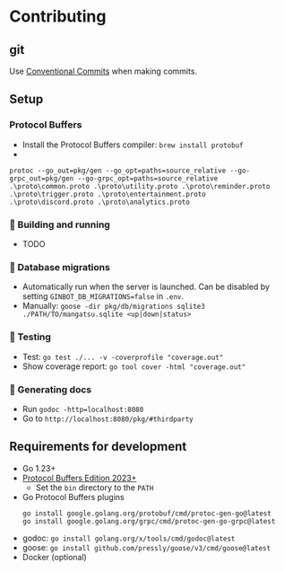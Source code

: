 # Contributing

## git

Use [Conventional Commits](https://www.conventionalcommits.org/en/v1.0.0/) when making commits.

## Setup

### Protocol Buffers

- Install the Protocol Buffers compiler: `brew install protobuf`
-
`protoc --go_out=pkg/gen --go_opt=paths=source_relative --go-grpc_out=pkg/gen --go-grpc_opt=paths=source_relative .\proto\common.proto .\proto\utility.proto .\proto\reminder.proto .\proto\trigger.proto .\proto\entertainment.proto .\proto\discord.proto .\proto\analytics.proto`

### 🚧 Building and running

- TODO

### 💾 Database migrations

- Automatically run when the server is launched. Can be disabled by setting `GINBOT_DB_MIGRATIONS=false` in `.env`.
- Manually: `goose -dir pkg/db/migrations sqlite3 ./PATH/TO/mangatsu.sqlite <up|down|status>`

### 🔬 Testing

- Test: `go test ./... -v -coverprofile "coverage.out"`
- Show coverage report: `go tool cover -html "coverage.out"`

### 📝 Generating docs

- Run `godoc -http=localhost:8080`
- Go to `http://localhost:8080/pkg/#thirdparty`

## Requirements for development

- Go 1.23+
- [Protocol Buffers Edition 2023+](https://github.com/protocolbuffers/protobuf/releases)
  - Set the `bin` directory to the `PATH`
- Go Protocol Buffers plugins
  ```
  go install google.golang.org/protobuf/cmd/protoc-gen-go@latest
  go install google.golang.org/grpc/cmd/protoc-gen-go-grpc@latest
  ```
- godoc: `go install golang.org/x/tools/cmd/godoc@latest`
- goose: `go install github.com/pressly/goose/v3/cmd/goose@latest`
- Docker (optional)

